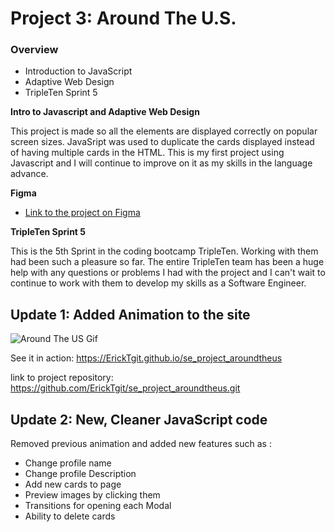 # Project 3: Around The U.S.

### Overview

- Introduction to JavaScript
- Adaptive Web Design
- TripleTen Sprint 5

**Intro to Javascript and Adaptive Web Design**

This project is made so all the elements are displayed correctly on popular screen sizes. JavaSript was used to duplicate the cards displayed instead of having multiple cards in the HTML. This is my first project using Javascript and I will continue to improve on it as my skills in the language advance.

**Figma**

- [Link to the project on Figma](https://www.figma.com/file/ii4xxsJ0ghevUOcssTlHZv/Sprint-3%3A-Around-the-US?node-id=0%3A1)

**TripleTen Sprint 5**

This is the 5th Sprint in the coding bootcamp TripleTen. Working with them had been such a pleasure so far. The entire TripleTen team has been a huge help with any questions or problems I had with the project and I can't wait to continue to work with them to develop my skills as a Software Engineer.

## Update 1: Added Animation to the site

![Around The US Gif](https://github.com/ErickTgit/se_project_aroundtheus/assets/145604820/eae91fea-a5a2-49ef-b158-34d83ff07441)

See it in action: https://ErickTgit.github.io/se_project_aroundtheus

link to project repository: https://github.com/ErickTgit/se_project_aroundtheus.git

## Update 2: New, Cleaner JavaScript code

Removed previous animation and added new features such as :

- Change profile name
- Change profile Description
- Add new cards to page
- Preview images by clicking them
- Transitions for opening each Modal
- Ability to delete cards
